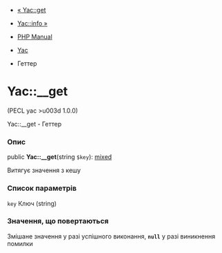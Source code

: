 - [« Yac::get](yac.get.md)
- [Yac::info »](yac.info.md)

- [PHP Manual](index.md)
- [Yac](class.yac.md)
- Геттер

# Yac::\_\_get

(PECL yac \>u003d 1.0.0)

Yac::\_\_get - Геттер

### Опис

public **Yac::\_\_get**(string `$key`):
[mixed](language.types.declarations.md#language.types.declarations.mixed)

Витягує значення з кешу

### Список параметрів

`key`
Ключ (string)

### Значення, що повертаються

Змішане значення у разі успішного виконання, **`null`** у разі
виникнення помилки
